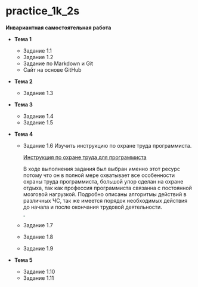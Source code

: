 # practice_1k_2s
**Инвариантная самостоятельная работа**

- **Тема 1**

  - Задание 1.1
  - Задание 1.2
  - Задание по Markdown и Git
  - Сайт на основе GitHub

- **Тема 2**

  - Задание 1.3

- **Тема 3**

  - Задание 1.4
  - Задание 1.5

- **Тема 4**

  - Задание 1.6 Изучить инструкцию по охране труда программиста.

    [Инструкция по охране труда для программиста](http://sysot.ru/%D0%B8%D0%BD%D1%81%D1%82%D1%80%D1%83%D0%BA%D1%86%D0%B8%D1%8F-%D0%BF%D0%BE-%D0%BE%D1%85%D1%80%D0%B0%D0%BD%D0%B5-%D1%82%D1%80%D1%83%D0%B4%D0%B0-%D0%B4%D0%BB%D1%8F-%D0%BF%D1%80%D0%BE%D0%B3%D1%80%D0%B0/)

    В ходе выполнения задания был выбран именно этот ресурс потому что он в полной мере охватывает все особенности охраны труда программиста, большой упор сделан на охране отдыха, так как профессия программиста связанна с постоянной мозговой нагрузкой. Подробно описаны алгоритмы действий в различных ЧС, так же имеется порядок необходимых действия до начала и после окончания трудовой деятельности. 

    <img src="https://api.qr-code-generator.com/v1/create?access-token=Mni-g-65PJ9ImUcE1P4I-uDLrciRVV_7ykyz50Q3T7366_2w7WDFesT7U4bnlm6O&amp;_lang=en&amp;qr_code_id=13251022&amp;image_format=PNG&amp;image_width=500&amp;foreground_color=%23000000&amp;background_color=%23ffffff&amp;frame_color=%23000000&amp;frame_name=no-frame&amp;account_frame_id=0&amp;frame_text=&amp;frame_text_color=%23FFFFFF&amp;frame_text_alignment=center&amp;frame_text_font=noto-sans&amp;frame_icon_name=&amp;marker_left_template=version17&amp;marker_left_inner_color=&amp;marker_left_outer_color=&amp;marker_right_template=version17&amp;marker_right_inner_color=&amp;marker_right_outer_color=&amp;marker_bottom_template=version17&amp;marker_bottom_inner_color=&amp;marker_bottom_outer_color=&amp;qr_code_logo=no-logo&amp;download=0&amp;error_correction=&amp;qr_code_pattern=&amp;rnd=1581244844169" style="zoom: 25%;" />

  - Задание 1.7

  - Задание 1.8

  - Задание 1.9

- **Тема 5**

  - Задание 1.10
  - Задание 1.11